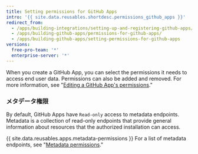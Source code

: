 ```yaml
---
title: Setting permissions for GitHub Apps
intro: '{{ site.data.reusables.shortdesc.permissions_github_apps }}'
redirect_from:
  - /apps/building-integrations/setting-up-and-registering-github-apps/about-permissions-for-github-apps/
  - /apps/building-github-apps/permissions-for-github-apps/
  - /apps/building-github-apps/setting-permissions-for-github-apps
versions:
  free-pro-team: '*'
  enterprise-server: '*'
---
```


When you create a GitHub App, you can select the permissions it needs to access end user data. Permissions can also be added and removed. For more information, see "[Editing a GitHub App's permissions](/apps/managing-github-apps/editing-a-github-app-s-permissions/)."

### メタデータ権限

By default, GitHub Apps have `Read-only` access to metadata endpoints. Metadata is a collection of read-only endpoints that provide general information about resources that the authorized installation can access.

{{ site.data.reusables.apps.metadata-permissions }} For a list of metadata endpoints, see "[Metadata permissions](/v3/apps/permissions/#metadata-permissions)."
